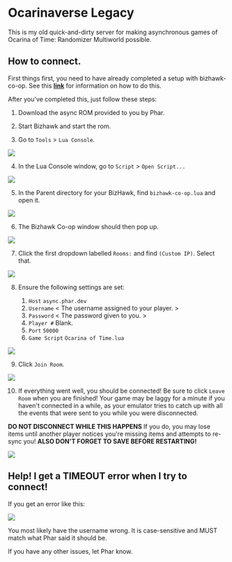 # Ocarinaverse Legacy

This is my old quick-and-dirty server for making asynchronous games of Ocarina of Time: Randomizer Multiworld possible.

## How to connect.

First things first, you need to have already completed a setup with bizhawk-co-op. See this **[link](https://github.com/TestRunnerSRL/bizhawk-co-op#setup)**
for information on how to do this.

After you've completed this, just follow these steps:

1. Download the async ROM provided to you by Phar.

   
2. Start Bizhawk and start the rom.

   
3. Go to `Tools` > `Lua Console`.

![](https://media.discordapp.net/attachments/863316364398559242/865854123928846346/unknown.png)

4. In the Lua Console window, go to `Script` > `Open Script...`
   
![](https://media.discordapp.net/attachments/863316364398559242/865854177057177630/unknown.png)

5. In the Parent directory for your BizHawk, find `bizhawk-co-op.lua` and open it.

![](https://media.discordapp.net/attachments/863316364398559242/865854268727361566/unknown.png)

6. The Bizhawk Co-op window should then pop up.

![](https://media.discordapp.net/attachments/863316364398559242/865854522777272320/unknown.png)

7. Click the first dropdown labelled `Rooms:` and find `(Custom IP)`. Select that.

![](https://media.discordapp.net/attachments/863316364398559242/865854562089566238/unknown.png)

8. Ensure the following settings are set:

    1. `Host` `async.phar.dev`
    2. `Username` < The username assigned to your player. >
    3. `Password` < The password given to you. >
    4. `Player #` Blank.
    5. `Port` `50000`
    6. `Game Script` `Ocarina of Time.lua`

![](https://media.discordapp.net/attachments/863316364398559242/865855029691547668/unknown.png)

9. Click `Join Room`.

![](https://media.discordapp.net/attachments/863316364398559242/865854849581449236/unknown.png)

10. If everything went well, you should be connected! Be sure to click `Leave Room` when you are finished! Your game may
    be laggy for a minute if you haven't connected in a while, as your emulator tries to catch up with all the events 
    that were sent to you while you were disconnected. 
    
**DO NOT DISCONNECT WHILE THIS HAPPENS** If you do, you may lose items until another player notices you're missing items
and attempts to re-sync you! **ALSO DON'T FORGET TO SAVE BEFORE RESTARTING!**

![](https://media.discordapp.net/attachments/863316364398559242/865856953032638484/unknown.png)

## Help! I get a TIMEOUT error when I try to connect!

If you get an error like this:

![](https://media.discordapp.net/attachments/863316364398559242/865857043670761472/unknown.png)

You most likely have the username wrong. It is case-sensitive and MUST match what Phar said it should be.

If you have any other issues, let Phar know.
